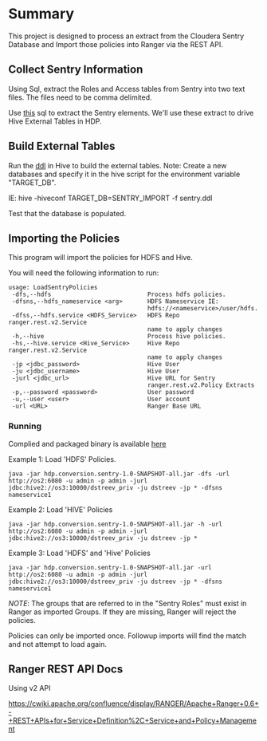 # Summary
This project is designed to process an extract from the Cloudera Sentry Database and Import those policies into Ranger via the REST API.

## Collect Sentry Information

Using Sql, extract the Roles and Access tables from Sentry into two text files.  The files need to be comma delimited.

Use [this](./src/main/resources/sentry_extracts.sql) sql to extract the Sentry elements.  We'll use these extract to drive Hive External Tables in HDP.

## Build External Tables

Run the [ddl](./src/main/resources/hive_sentry.ddl) in Hive to build the external tables.  Note: Create a new databases and specify it in the hive script for the environment variable "TARGET_DB".

IE: hive -hiveconf TARGET_DB=SENTRY_IMPORT -f sentry.ddl

Test that the database is populated.

## Importing the Policies

This program will import the policies for HDFS and Hive.

You will need the following information to run:
```
usage: LoadSentryPolicies
 -dfs,--hdfs                           Process hdfs policies.
 -dfsns,--hdfs_nameservice <arg>       HDFS Nameservice IE:
                                       hdfs://<nameservice>/user/hdfs.
 -dfss,--hdfs.service <HDFS_Service>   HDFS Repo ranger.rest.v2.Service
                                       name to apply changes
 -h,--hive                             Process hive policies.
 -hs,--hive.service <Hive_Service>     Hive Repo ranger.rest.v2.Service
                                       name to apply changes
 -jp <jdbc_password>                   Hive User
 -ju <jdbc_username>                   Hive User
 -jurl <jdbc_url>                      Hive URL for Sentry
                                       ranger.rest.v2.Policy Extracts
 -p,--password <password>              User password
 -u,--user <user>                      User account
 -url <URL>                            Ranger Base URL
```

### Running

Complied and packaged binary is available [here](https://github.com/dstreev/hdp-conversions/releases)

Example 1:
Load 'HDFS' Policies.
```
java -jar hdp.conversion.sentry-1.0-SNAPSHOT-all.jar -dfs -url http://os2:6080 -u admin -p admin -jurl jdbc:hive2://os3:10000/dstreev_priv -ju dstreev -jp * -dfsns nameservice1
```

Example 2:
Load 'HIVE' Policies
```
java -jar hdp.conversion.sentry-1.0-SNAPSHOT-all.jar -h -url http://os2:6080 -u admin -p admin -jurl jdbc:hive2://os3:10000/dstreev_priv -ju dstreev -jp *
```

Example 3:
Load 'HDFS' and 'Hive' Policies
```
java -jar hdp.conversion.sentry-1.0-SNAPSHOT-all.jar -url http://os2:6080 -u admin -p admin -jurl jdbc:hive2://os3:10000/dstreev_priv -ju dstreev -jp * -dfsns nameservice1
```

*NOTE*: The groups that are referred to in the "Sentry Roles" must exist in Ranger as imported Groups.  If they are missing, Ranger will reject the policies.

Policies can only be imported once.  Followup imports will find the match and not attempt to load again.

## Ranger REST API Docs

Using v2 API

https://cwiki.apache.org/confluence/display/RANGER/Apache+Ranger+0.6+-+REST+APIs+for+Service+Definition%2C+Service+and+Policy+Management

